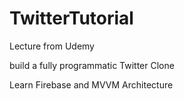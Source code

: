 # TwitterTutorial
Lecture from Udemy

build a fully programmatic Twitter Clone

Learn Firebase and MVVM Architecture
